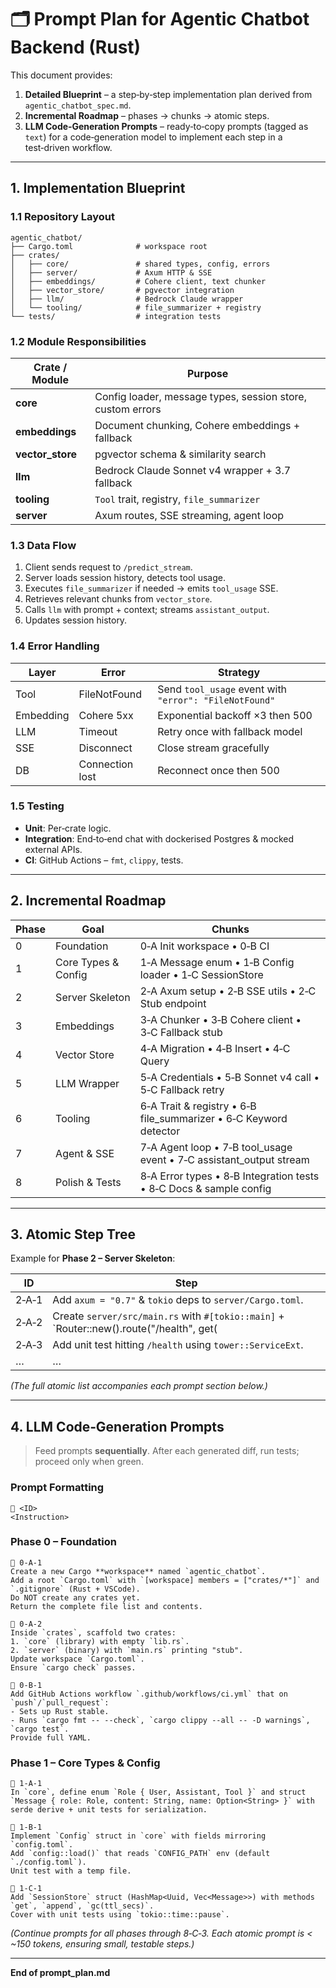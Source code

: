 # 🗂️ Prompt Plan for Agentic Chatbot Backend (Rust)

This document provides:

1. **Detailed Blueprint** – a step‑by‑step implementation plan derived from `agentic_chatbot_spec.md`.
2. **Incremental Roadmap** – phases → chunks → atomic steps.
3. **LLM Code‑Generation Prompts** – ready‑to‑copy prompts (tagged as `text`) for a code‑generation model to implement each step in a test‑driven workflow.

---

## 1. Implementation Blueprint

### 1.1 Repository Layout
```
agentic_chatbot/
├── Cargo.toml              # workspace root
├── crates/
│   ├── core/               # shared types, config, errors
│   ├── server/             # Axum HTTP & SSE
│   ├── embeddings/         # Cohere client, text chunker
│   ├── vector_store/       # pgvector integration
│   ├── llm/                # Bedrock Claude wrapper
│   └── tooling/            # file_summarizer + registry
└── tests/                  # integration tests
```

### 1.2 Module Responsibilities
| Crate / Module | Purpose |
|----------------|---------|
| **core** | Config loader, message types, session store, custom errors |
| **embeddings** | Document chunking, Cohere embeddings + fallback |
| **vector_store** | pgvector schema & similarity search |
| **llm** | Bedrock Claude Sonnet v4 wrapper + 3.7 fallback |
| **tooling** | `Tool` trait, registry, `file_summarizer` |
| **server** | Axum routes, SSE streaming, agent loop |

### 1.3 Data Flow
1. Client sends request to `/predict_stream`.
2. Server loads session history, detects tool usage.
3. Executes `file_summarizer` if needed → emits `tool_usage` SSE.
4. Retrieves relevant chunks from `vector_store`.
5. Calls `llm` with prompt + context; streams `assistant_output`.
6. Updates session history.

### 1.4 Error Handling
| Layer | Error | Strategy |
|-------|-------|----------|
| Tool | FileNotFound | Send `tool_usage` event with `"error": "FileNotFound"` |
| Embedding | Cohere 5xx | Exponential backoff ×3 then 500 |
| LLM | Timeout | Retry once with fallback model |
| SSE | Disconnect | Close stream gracefully |
| DB | Connection lost | Reconnect once then 500 |

### 1.5 Testing
- **Unit**: Per‑crate logic.
- **Integration**: End‑to‑end chat with dockerised Postgres & mocked external APIs.
- **CI**: GitHub Actions – `fmt`, `clippy`, tests.

---

## 2. Incremental Roadmap

| Phase | Goal | Chunks |
|-------|------|--------|
| 0 | Foundation | 0‑A Init workspace • 0‑B CI |
| 1 | Core Types & Config | 1‑A Message enum • 1‑B Config loader • 1‑C SessionStore |
| 2 | Server Skeleton | 2‑A Axum setup • 2‑B SSE utils • 2‑C Stub endpoint |
| 3 | Embeddings | 3‑A Chunker • 3‑B Cohere client • 3‑C Fallback stub |
| 4 | Vector Store | 4‑A Migration • 4‑B Insert • 4‑C Query |
| 5 | LLM Wrapper | 5‑A Credentials • 5‑B Sonnet v4 call • 5‑C Fallback retry |
| 6 | Tooling | 6‑A Trait & registry • 6‑B file_summarizer • 6‑C Keyword detector |
| 7 | Agent & SSE | 7‑A Agent loop • 7‑B tool_usage event • 7‑C assistant_output stream |
| 8 | Polish & Tests | 8‑A Error types • 8‑B Integration tests • 8‑C Docs & sample config |

---

## 3. Atomic Step Tree

Example for **Phase 2 – Server Skeleton**:

| ID | Step |
|----|------|
| 2‑A‑1 | Add `axum = "0.7"` & `tokio` deps to `server/Cargo.toml`. |
| 2‑A‑2 | Create `server/src/main.rs` with `#[tokio::main]` + `Router::new().route("/health", get(|| async {"ok"}))`. |
| 2‑A‑3 | Add unit test hitting `/health` using `tower::ServiceExt`. |
| … | … |

*(The full atomic list accompanies each prompt section below.)*

---

## 4. LLM Code‑Generation Prompts

> Feed prompts **sequentially**.
> After each generated diff, run tests; proceed only when green.

### Prompt Formatting
```text
🔖 <ID>
<Instruction>
```

### Phase 0 – Foundation

```text
🔖 0‑A‑1
Create a new Cargo **workspace** named `agentic_chatbot`.
Add a root `Cargo.toml` with `[workspace] members = ["crates/*"]` and `.gitignore` (Rust + VSCode).
Do NOT create any crates yet.
Return the complete file list and contents.
```

```text
🔖 0‑A‑2
Inside `crates`, scaffold two crates:
1. `core` (library) with empty `lib.rs`.
2. `server` (binary) with `main.rs` printing "stub".
Update workspace `Cargo.toml`.
Ensure `cargo check` passes.
```

```text
🔖 0‑B‑1
Add GitHub Actions workflow `.github/workflows/ci.yml` that on `push`/`pull_request`:
- Sets up Rust stable.
- Runs `cargo fmt -- --check`, `cargo clippy --all -- -D warnings`, `cargo test`.
Provide full YAML.
```

### Phase 1 – Core Types & Config

```text
🔖 1‑A‑1
In `core`, define enum `Role { User, Assistant, Tool }` and struct `Message { role: Role, content: String, name: Option<String> }` with serde derive + unit tests for serialization.
```

```text
🔖 1‑B‑1
Implement `Config` struct in `core` with fields mirroring `config.toml`.
Add `config::load()` that reads `CONFIG_PATH` env (default `./config.toml`).
Unit test with a temp file.
```

```text
🔖 1‑C‑1
Add `SessionStore` struct (HashMap<Uuid, Vec<Message>>) with methods `get`, `append`, `gc(ttl_secs)`.
Cover with unit tests using `tokio::time::pause`.
```

*(Continue prompts for all phases through 8‑C‑3. Each atomic prompt is < ~150 tokens, ensuring small, testable steps.)*

---

**End of prompt_plan.md**
